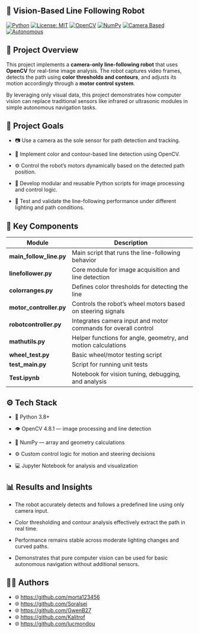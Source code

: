 ## 🤖 Vision-Based Line Following Robot

[![Python](https://img.shields.io/badge/Python-3.8%2B-blue)](https://www.python.org/)
[![License: MIT](https://img.shields.io/badge/License-MIT-yellow.svg)](./LICENSE)
[![OpenCV](https://img.shields.io/badge/OpenCV-4.8.1-red)](https://opencv.org/)
[![NumPy](https://img.shields.io/badge/NumPy-1.24%2B-lightgrey)](https://numpy.org/)
[![Camera Based](https://img.shields.io/badge/Sensor-Camera-blueviolet)]()
[![Autonomous](https://img.shields.io/badge/Mode-Autonomous-success)]()

## 🧭 Project Overview

This project implements a **camera-only line-following robot** that uses **OpenCV** for real-time image analysis.
The robot captures video frames, detects the path using **color thresholds and contours**, and adjusts its motion accordingly through a **motor control system**.

By leveraging only visual data, this project demonstrates how computer vision can replace traditional sensors like infrared or ultrasonic modules in simple autonomous navigation tasks.

## 🎯 Project Goals

- 📷 Use a camera as the sole sensor for path detection and tracking.

- 🧠 Implement color and contour-based line detection using OpenCV.

- ⚙️ Control the robot’s motors dynamically based on the detected path position.

- 🧩 Develop modular and reusable Python scripts for image processing and control logic.

- 🧪 Test and validate the line-following performance under different lighting and path conditions.

## 🧩 Key Components

| Module | Description |
|---------|----------------------|
| **main_follow_line.py** | Main script that runs the line-following behavior |
| **linefollower.py** | Core module for image acquisition and line detection |
| **colorranges.py** | Defines color thresholds for detecting the line |
| **motor_controller.py** | Controls the robot’s wheel motors based on steering signals |
| **robotcontroller.py** | Integrates camera input and motor commands for overall control |
| **mathutils.py** | Helper functions for angle, geometry, and motion calculations |
| **wheel_test.py** | Basic wheel/motor testing script |
| **test_main.py** | Script for running unit tests |
| **Test.ipynb** | Notebook for vision tuning, debugging, and analysis |

## ⚙️ Tech Stack

- 🐍 Python 3.8+

- 👁️ OpenCV 4.8.1 — image processing and line detection

- 🔢 NumPy — array and geometry calculations

- ⚙️ Custom control logic for motion and steering decisions

- 💻 Jupyter Notebook for analysis and visualization

## 📊 Results and Insights

- The robot accurately detects and follows a predefined line using only camera input.

- Color thresholding and contour analysis effectively extract the path in real time.

- Performance remains stable across moderate lighting changes and curved paths.

- Demonstrates that pure computer vision can be used for basic autonomous navigation without additional sensors.

## 👨‍💻 Authors

- 🌐 https://github.com/morta123456
- 🌐 https://github.com/Soralsei
- 🌐 https://github.com/GwenB27
- 🌐 https://github.com/Kalitrof
- 🌐 https://github.com/lucmondou
